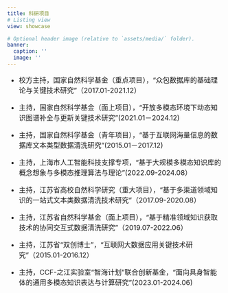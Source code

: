 ```yaml
---
title: 科研项目
# Listing view
view: showcase

# Optional header image (relative to `assets/media/` folder).
banner:
  caption: ''
  image: ''
---
```

<div style="font-size: 16px;"> 

- 校方主持，国家自然科学基金（重点项目），“众包数据库的基础理论与关键技术研究”（2017.01-2021.12）

- 主持，国家自然科学基金（面上项目），“开放多模态环境下动态知识图谱补全与更新关键技术研究”(2021.01－2024.12)

- 主持，国家自然科学基金（青年项目），“基于互联网海量信息的数据库文本类型数据清洗研究”(2015.01－2017.12)

- 主持，上海市人工智能科技支撑专项，“基于大规模多模态知识库的概念想象与多模态推理算法与理论”(2022.09-2024.08）

- 主持，江苏省高校自然科学研究（重大项目），“基于多渠道领域知识的一站式文本类数据清洗技术研究”（2017.09-2020.08）

- 主持，江苏省自然科学基金（面上项目），“基于精准领域知识获取技术的协同交互式数据清洗研究”（2019.07-2022.06）

- 主持，江苏省“双创博士”，“互联网大数据应用关键技术研究”（2015.01-2016.12）

- 主持，CCF-之江实验室“智海计划”联合创新基金，“面向具身智能体的通用多模态知识表达与计算研究”(2023.01-2024.06)
</div>